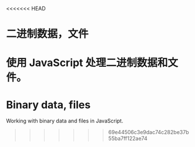 <<<<<<< HEAD
# 二进制数据，文件

使用 JavaScript 处理二进制数据和文件。
=======
# Binary data, files

Working with binary data and files in JavaScript.
>>>>>>> 69e44506c3e9dac74c282be37b55ba7ff122ae74
